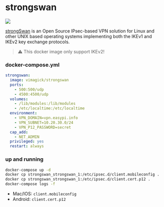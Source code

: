 strongswan
==========

![](https://badge.imagelayers.io/vimagick/strongswan:latest.svg)

[strongSwan][1] is an Open Source IPsec-based VPN solution for Linux and other
UNIX based operating systems implementing both the IKEv1 and IKEv2 key exchange
protocols.

> :warning: This docker image only support IKEv2!

### docker-compose.yml

```yaml
strongswan:
  image: vimagick/strongswan
  ports:
    - 500:500/udp
    - 4500:4500/udp
  volumes:
    - /lib/modules:/lib/modules
    - /etc/localtime:/etc/localtime
  environment:
    - VPN_DOMAIN=vpn.easypi.info
    - VPN_SUBNET=10.20.30.0/24
    - VPN_P12_PASSWORD=secret
  cap_add:
    - NET_ADMIN
  privileged: yes
  restart: always
```

### up and running

```bash
docker-compose up -d
docker cp strongswan_strongswan_1:/etc/ipsec.d/client.mobileconfig .
docker cp strongswan_strongswan_1:/etc/ipsec.d/client.cert.p12 .
docker-compose logs -f
```

- Mac/IOS: `client.mobileconfig`
- Android: `client.cert.p12`

[1]: https://strongswan.org/
